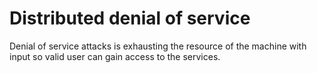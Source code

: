 # Distributed denial of service
Denial of service attacks is exhausting the resource of the machine with input so valid user can gain access to the services.